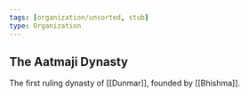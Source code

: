 ```yaml
---
tags: [organization/unsorted, stub]
type: Organization
---
```


## The Aatmaji Dynasty

The first ruling dynasty of [[Dunmar]], founded by [[Bhishma]]. 